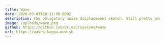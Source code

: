 ```yaml
---
title: Wave
date: 2020-09-03T18:11:00.000Z
description: The obligatory noise displacement sketch. Still pretty proud of this one.
image: /uploads/wave.png
github: https://github.com/DriesCruyskens/wave
url: https://waves-kappa.now.sh
---
```

